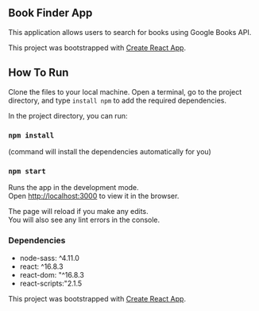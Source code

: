 ## Book Finder App

This application allows users to search for books using Google Books API.

This project was bootstrapped with [Create React App](https://github.com/facebook/create-react-app).

## How To Run

Clone the files to your local machine. Open a terminal, go to the project directory, and type `install npm` to add the required dependencies.

In the project directory, you can run:
### `npm install`
(command will install the dependencies automatically for you)

### `npm start`

Runs the app in the development mode.<br>
Open [http://localhost:3000](http://localhost:3000) to view it in the browser.

The page will reload if you make any edits.<br>
You will also see any lint errors in the console.

### Dependencies
* node-sass: ^4.11.0
* react: ^16.8.3
* react-dom: "^16.8.3
* react-scripts:"2.1.5

This project was bootstrapped with [Create React App](https://github.com/facebook/create-react-app).
